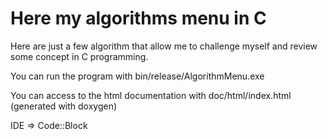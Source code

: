 # Here my algorithms menu in C

Here are just a few algorithm that allow me to challenge myself and review some concept in C programming.

You can run the program with bin/release/AlgorithmMenu.exe

You can access to the html documentation with doc/html/index.html (generated with doxygen)

IDE => Code::Block
